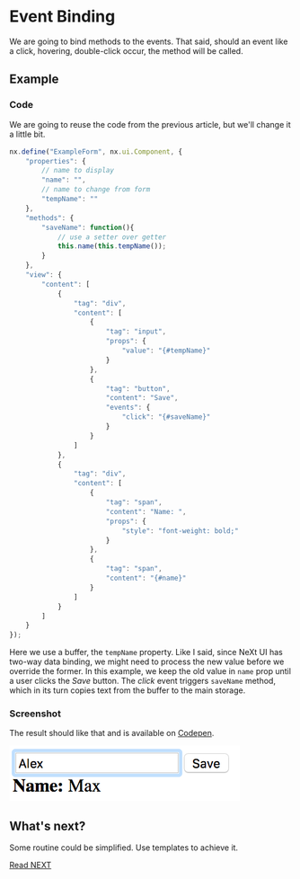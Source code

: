 # Event Binding
We are going to bind methods to the events. That said, should an event like a click, hovering, double-click occur, the method will be called.

## Example
### Code
We are going to reuse the code from the previous article, but we'll change it a little bit.

```JavaScript
nx.define("ExampleForm", nx.ui.Component, {
	"properties": {
		// name to display
		"name": "",
		// name to change from form
		"tempName": ""
	},
	"methods": {
		"saveName": function(){
			// use a setter over getter
			this.name(this.tempName());
		}
	},
	"view": {
		"content": [
			{
				"tag": "div",
				"content": [
					{
						"tag": "input",
						"props": {
							"value": "{#tempName}"
						}
					},
					{
						"tag": "button",
						"content": "Save",
						"events": {
							"click": "{#saveName}"
						}
					}
				]
			},
			{
				"tag": "div",
				"content": [
					{
						"tag": "span",
						"content": "Name: ",
						"props": {
							"style": "font-weight: bold;"
						}
					},
					{
						"tag": "span",
						"content": "{#name}"
					}
				]
			}
		]
	}
});
```

Here we use a buffer, the ```tempName``` property. Like I said, since NeXt UI has two-way data binding, we might need to process the new value before we override the former. In this example, we keep the old value in ```name``` prop until a user clicks the *Save* button. The *click* event triggers ```saveName``` method, which in its turn copies text from the buffer to the main storage. 

### Screenshot
The result should like that and is available on [Codepen](http://codepen.io/NEXTSUPPORT/pen/JRoByJ).

![](../images/tutorial-006-02/name-form.png)

## What's next?
Some routine could be simplified. Use templates to achieve it.

[Read NEXT](./tutotial-006-03.md)